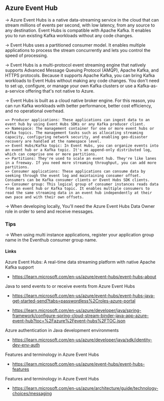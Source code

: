 
## Azure Event Hub

  -> Azure Event Hubs is a native data-streaming service in the cloud that can stream millions of events per second, with low latency, from any source to any destination. Event Hubs is compatible with Apache Kafka. It enables you to run existing Kafka workloads without any code changes.

  -> Event Hubs uses a partitioned consumer model. It enables multiple applications to process the stream concurrently and lets you control the speed of processing. 
 

 -> Event Hubs is a multi-protocol event streaming engine that natively supports Advanced Message Queuing Protocol (AMQP), Apache Kafka, and HTTPS protocols. Because it supports Apache Kafka, you can bring Kafka workloads to Event Hubs without making any code changes. You don't need to set up, configure, or manage your own Kafka clusters or use a Kafka-as-a-service offering that's not native to Azure.

 -> Event Hubs is built as a cloud native broker engine. For this reason, you can run Kafka workloads with better performance, better cost efficiency, and no operational overhead.
   
    => Producer applications: These applications can ingest data to an event hub by using Event Hubs SDKs or any Kafka producer client.
    => Namespace: The management container for one or more event hubs or Kafka topics. The management tasks such as allocating streaming capacity, configuring network security, and enabling geo-disaster recovery are handled at the namespace level.
    => Event Hubs/Kafka topic: In Event Hubs, you can organize events into an event hub or a Kafka topic. It's an append-only distributed log, which can comprise one or more partitions.
    => Partitions: They're used to scale an event hub. They're like lanes in a freeway. If you need more streaming throughput, you can add more partitions.
    => Consumer applications: These applications can consume data by seeking through the event log and maintaining consumer offset. Consumers can be Kafka consumer clients or Event Hubs SDK clients.
    => Consumer group: This logical group of consumer instances reads data from an event hub or Kafka topic. It enables multiple consumers to read the same streaming data in an event hub independently at their own pace and with their own offsets.

  -> When developing locally, You'll need the Azure Event Hubs Data Owner role in order to send and receive messages.

### Tips
 -> When using multi instance applications, register your application group name in the Eventhub consumer group name.


#### Links

 Azure Event Hubs: A real-time data streaming platform with native Apache Kafka support
 - https://learn.microsoft.com/en-us/azure/event-hubs/event-hubs-about


 Java to send events to or receive events from Azure Event Hubs
 - https://learn.microsoft.com/en-us/azure/event-hubs/event-hubs-java-get-started-send?tabs=passwordless%2Croles-azure-portal

 - https://learn.microsoft.com/en-us/azure/developer/java/spring-framework/configure-spring-cloud-stream-binder-java-app-azure-event-hub?toc=%2Fazure%2Fevent-hubs%2FTOC.json

 Azure authentication in Java development environments
 - https://learn.microsoft.com/en-us/azure/developer/java/sdk/identity-dev-env-auth

 Features and terminology in Azure Event Hubs
 - https://learn.microsoft.com/en-us/azure/event-hubs/event-hubs-features

 Features and terminology in Azure Event Hubs
 - https://learn.microsoft.com/en-us/azure/architecture/guide/technology-choices/messaging